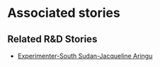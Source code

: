 # Associated stories

<!-- !!DO NOT REMOVE!! start autogenerated hyperlinks -->
## Related R&D Stories
- [Experimenter-South Sudan-Jacqueline Aringu](/stories/?doc=Experimenters_SSD)
<!-- !!DO NOT REMOVE!! end autogenerated hyperlinks -->